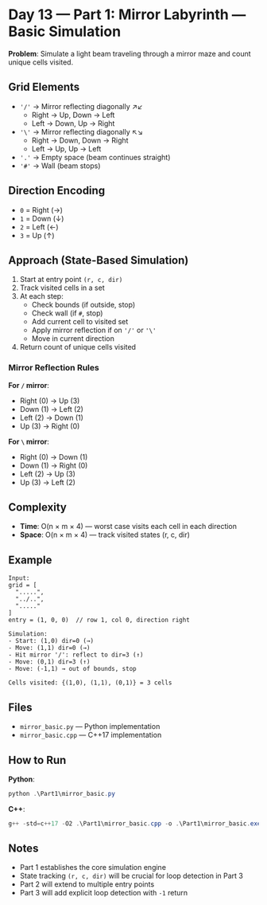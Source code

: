 # Day 13 — Part 1: Mirror Labyrinth — Basic Simulation

**Problem**: Simulate a light beam traveling through a mirror maze and count unique cells visited.

## Grid Elements
- `'/'` → Mirror reflecting diagonally ↗↙
  - Right → Up, Down → Left
  - Left → Down, Up → Right
- `'\'` → Mirror reflecting diagonally ↖↘
  - Right → Down, Down → Right
  - Left → Up, Up → Left
- `'.'` → Empty space (beam continues straight)
- `'#'` → Wall (beam stops)

## Direction Encoding
- `0` = Right (→)
- `1` = Down (↓)
- `2` = Left (←)
- `3` = Up (↑)

## Approach (State-Based Simulation)
1. Start at entry point `(r, c, dir)`
2. Track visited cells in a set
3. At each step:
   - Check bounds (if outside, stop)
   - Check wall (if `#`, stop)
   - Add current cell to visited set
   - Apply mirror reflection if on `'/'` or `'\'`
   - Move in current direction
4. Return count of unique cells visited

### Mirror Reflection Rules
**For `/` mirror**:
- Right (0) → Up (3)
- Down (1) → Left (2)
- Left (2) → Down (1)
- Up (3) → Right (0)

**For `\` mirror**:
- Right (0) → Down (1)
- Down (1) → Right (0)
- Left (2) → Up (3)
- Up (3) → Left (2)

## Complexity
- **Time**: O(n × m × 4) — worst case visits each cell in each direction
- **Space**: O(n × m × 4) — track visited states (r, c, dir)

## Example
```
Input:
grid = [
  ".....",
  "../..",
  "....."
]
entry = (1, 0, 0)  // row 1, col 0, direction right

Simulation:
- Start: (1,0) dir=0 (→)
- Move: (1,1) dir=0 (→)
- Hit mirror '/': reflect to dir=3 (↑)
- Move: (0,1) dir=3 (↑)
- Move: (-1,1) → out of bounds, stop

Cells visited: {(1,0), (1,1), (0,1)} = 3 cells
```

## Files
- `mirror_basic.py` — Python implementation
- `mirror_basic.cpp` — C++17 implementation

## How to Run

**Python**:
```powershell
python .\Part1\mirror_basic.py
```

**C++**:
```powershell
g++ -std=c++17 -O2 .\Part1\mirror_basic.cpp -o .\Part1\mirror_basic.exe ; if ($?) { .\Part1\mirror_basic.exe }
```

## Notes
- Part 1 establishes the core simulation engine
- State tracking `(r, c, dir)` will be crucial for loop detection in Part 3
- Part 2 will extend to multiple entry points
- Part 3 will add explicit loop detection with `-1` return
